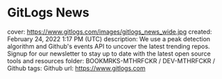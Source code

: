 # GitLogs News

cover: https://www.gitlogs.com/images/gitlogs_news_wide.jpg
created: February 24, 2022 1:17 PM (UTC)
description: We use a peak detection algorithm and Github's events API to uncover the latest trending repos. Signup for our newsletter to stay up to date with the latest open source tools and resources
folder: BOOKMRKS-MTHRFCKR / DEV-MTHRFCKR / Github
tags: Github
url: https://www.gitlogs.com